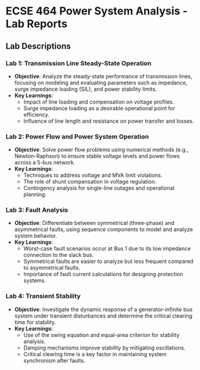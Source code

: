 # ECSE 464 Power System Analysis - Lab Reports

## Lab Descriptions

### **Lab 1: Transmission Line Steady-State Operation**
- **Objective**: Analyze the steady-state performance of transmission lines, focusing on modeling and evaluating parameters such as impedance, surge impedance loading (SIL), and power stability limits.
- **Key Learnings**:
  - Impact of line loading and compensation on voltage profiles.
  - Surge impedance loading as a desirable operational point for efficiency.
  - Influence of line length and resistance on power transfer and losses.

### **Lab 2: Power Flow and Power System Operation**
- **Objective**: Solve power flow problems using numerical methods (e.g., Newton-Raphson) to ensure stable voltage levels and power flows across a 5-bus network.
- **Key Learnings**:
  - Techniques to address voltage and MVA limit violations.
  - The role of shunt compensation in voltage regulation.
  - Contingency analysis for single-line outages and operational planning.

### **Lab 3: Fault Analysis**
- **Objective**: Differentiate between symmetrical (three-phase) and asymmetrical faults, using sequence components to model and analyze system behavior.
- **Key Learnings**:
  - Worst-case fault scenarios occur at Bus 1 due to its low impedance connection to the slack bus.
  - Symmetrical faults are easier to analyze but less frequent compared to asymmetrical faults.
  - Importance of fault current calculations for designing protection systems.

### **Lab 4: Transient Stability**
- **Objective**: Investigate the dynamic response of a generator-infinite bus system under transient disturbances and determine the critical clearing time for stability.
- **Key Learnings**:
  - Use of the swing equation and equal-area criterion for stability analysis.
  - Damping mechanisms improve stability by mitigating oscillations.
  - Critical clearing time is a key factor in maintaining system synchronism after faults.

